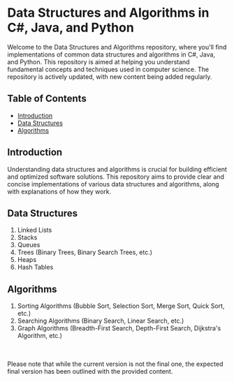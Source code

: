 # Data Structures and Algorithms in C#, Java, and Python

Welcome to the Data Structures and Algorithms repository, where you'll find implementations of common data structures and algorithms in C#, Java, and Python. This repository is aimed at helping you understand fundamental concepts and techniques used in computer science.
The repository is actively updated, with new content being added regularly.
## Table of Contents

- [Introduction](#introduction)
- [Data Structures](#data-structures)
- [Algorithms](#algorithms)

## Introduction

Understanding data structures and algorithms is crucial for building efficient and optimized software solutions. This repository aims to provide clear and concise implementations of various data structures and algorithms, along with explanations of how they work.


## Data Structures

1. Linked Lists
2. Stacks
3. Queues
4. Trees (Binary Trees, Binary Search Trees, etc.)
5. Heaps
6. Hash Tables

## Algorithms

1. Sorting Algorithms (Bubble Sort, Selection Sort, Merge Sort, Quick Sort, etc.)
2. Searching Algorithms (Binary Search, Linear Search, etc.)
3. Graph Algorithms (Breadth-First Search, Depth-First Search, Dijkstra's Algorithm, etc.)

<br><br>
Please note that while the current version is not the final one, the expected final version has been outlined with the provided content.
